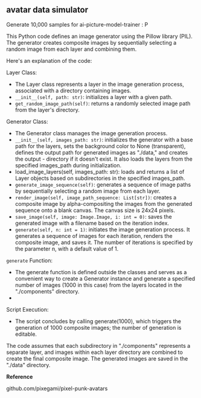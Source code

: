 ## avatar data simulator

Generate 10,000 samples for ai-picture-model-trainer : P

This Python code defines an image generator using the Pillow library (PIL). The generator creates composite images by sequentially selecting a random image from each layer and combining them.

Here's an explanation of the code:

Layer Class:
- The Layer class represents a layer in the image generation process, associated with a directory containing images.
- `__init__(self, path: str)`: initializes a layer with a given path.
- `get_random_image_path(self)`: returns a randomly selected image path from the layer's directory.

Generator Class:
- The Generator class manages the image generation process.
- `__init__(self, images_path: str)`: initializes the generator with a base path for the layers, sets the background color to None (transparent), defines the output path for generated images as "./data," and creates the output - directory if it doesn't exist. It also loads the layers from the specified images_path during initialization.
- load_image_layers(self, images_path: str): loads and returns a list of Layer objects based on subdirectories in the specified images_path.
- `generate_image_sequence(self)`: generates a sequence of image paths by sequentially selecting a random image from each layer.
- `render_image(self, image_path_sequence: List[str])`: creates a composite image by alpha-compositing the images from the generated sequence onto a blank canvas. The canvas size is 24x24 pixels.
- `save_image(self, image: Image.Image, i: int = 0)`: saves the generated image with a filename based on the iteration index.
- `generate(self, n: int = 1)`: initiates the image generation process. It generates a sequence of images for each iteration, renders the composite image, and saves it. The number of iterations is specified by the parameter n, with a default value of 1.

`generate` Function:
- The generate function is defined outside the classes and serves as a convenient way to create a Generator instance and generate a specified number of images (1000 in this case) from the layers located in the "./components" directory.
- 
Script Execution:
- The script concludes by calling generate(1000), which triggers the generation of 1000 composite images; the number of generation is editable.

The code assumes that each subdirectory in "./components" represents a separate layer, and images within each layer directory are combined to create the final composite image. The generated images are saved in the "./data" directory.

**Reference**

github.com/pixegami/pixel-punk-avatars

